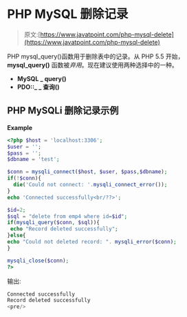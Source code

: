 # PHP MySQL 删除记录

> 原文:[https://www.javatpoint.com/php-mysql-delete](https://www.javatpoint.com/php-mysql-delete)

PHP mysql_query()函数用于删除表中的记录。从 PHP 5.5 开始， **mysql_query()** 函数被*弃用*。现在建议使用两种选择中的一种。

*   **MySQL _ query()**
*   **PDO::_ _ 查询()**

## PHP MySQLi 删除记录示例

**Example**

```php
<?php $host = 'localhost:3306';
$user = '';
$pass = '';
$dbname = 'test';

$conn = mysqli_connect($host, $user, $pass,$dbname);
if(!$conn){
  die('Could not connect: '.mysqli_connect_error());
}
echo 'Connected successfully<br/??>';

$id=2;
$sql = "delete from emp4 where id=$id";
if(mysqli_query($conn, $sql)){
 echo "Record deleted successfully";
}else{
echo "Could not deleted record: ". mysqli_error($conn);
}

mysqli_close($conn);
?>

```

输出:

```php
Connected successfully
Record deleted successfully
<pre/>
```